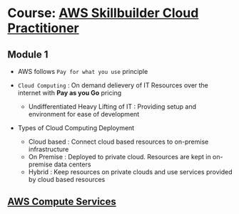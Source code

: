 # Course: [AWS Skillbuilder Cloud Practitioner](https://explore.skillbuilder.aws/learn/course/134/play/62437/aws-cloud-practitioner-essentials)

## Module 1

- AWS follows `Pay for what you use` principle
- `Cloud Computing` : On demand delievery of IT Resources over the internet with **Pay as you Go** pricing
  - Undifferentiated Heavy Lifting of IT : Providing setup and environment for ease of development

- Types of Cloud Computing Deployment
  - Cloud based : Connect cloud based resources to on-premise infrastructure
  - On Premise : Deployed to private cloud. Resources are kept in on-premise data centers 
  - Hybrid : Keep resources on private clouds and use services provided by cloud based resources

## [AWS Compute Services](./AWS_Compute.md)
